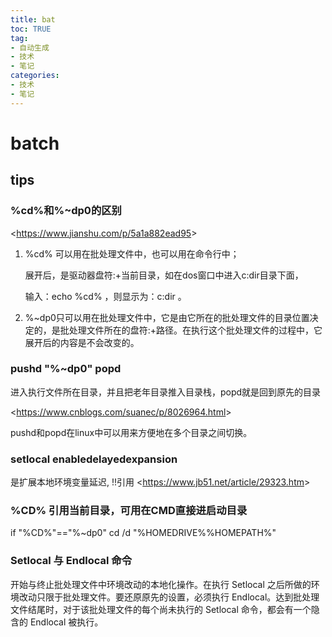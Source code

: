 ```yaml
---
title: bat
toc: TRUE
tag:
- 自动生成
- 技术
- 笔记
categories:
- 技术
- 笔记
---
```

<h1 id="batch">batch</h1>
<h2 id="tips">tips</h2>
<h3 id="cd和dp0的区别">%cd%和%~dp0的区别</h3>
<p>&lt;<a href="https://www.jianshu.com/p/5a1a882ead95">https://www.jianshu.com/p/5a1a882ead95</a>&gt;</p>
<ol type="1">
<li><p>%cd% 可以用在批处理文件中，也可以用在命令行中；</p>
<p>展开后，是驱动器盘符:+当前目录，如在dos窗口中进入c:dir目录下面，</p>
<p>输入：echo %cd% ，则显示为：c:dir 。</p></li>
<li><p>%~dp0只可以用在批处理文件中，它是由它所在的批处理文件的目录位置决定的，是批处理文件所在的盘符:+路径。在执行这个批处理文件的过程中，它展开后的内容是不会改变的。</p></li>
</ol>
<h3 id="pushd-dp0-popd">pushd "%~dp0" popd</h3>
<p>进入执行文件所在目录，并且把老年目录推入目录栈，popd就是回到原先的目录</p>
<p>&lt;<a href="https://www.cnblogs.com/suanec/p/8026964.html">https://www.cnblogs.com/suanec/p/8026964.html</a>&gt;</p>
<p>pushd和popd在linux中可以用来方便地在多个目录之间切换。</p>
<h3 id="setlocal-enabledelayedexpansion">setlocal enabledelayedexpansion</h3>
<p>是扩展本地环境变量延迟, !!引用 &lt;<a href="https://www.jb51.net/article/29323.htm">https://www.jb51.net/article/29323.htm</a>&gt;</p>
<h3 id="cd-引用当前目录可用在cmd直接进启动目录">%CD% 引用当前目录，可用在CMD直接进启动目录</h3>
<p>if "%CD%"=="%~dp0" cd /d "%HOMEDRIVE%%HOMEPATH%"</p>
<h3 id="setlocal-与-endlocal-命令">Setlocal 与 Endlocal 命令</h3>
<p>开始与终止批处理文件中环境改动的本地化操作。在执行 Setlocal 之后所做的环境改动只限于批处理文件。要还原原先的设置，必须执行 Endlocal。达到批处理文件结尾时，对于该批处理文件的每个尚未执行的 Setlocal 命令，都会有一个隐含的 Endlocal 被执行。</p>
